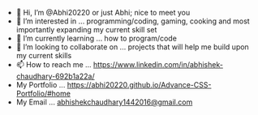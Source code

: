 - 👋 Hi, I’m @Abhi20220 or just Abhi; nice to meet you
- 👀 I’m interested in ... programming/coding, gaming, cooking and most importantly expanding my current skill set
- 🌱 I’m currently learning ... how to program/code
- 💞️ I’m looking to collaborate on ... projects that will help me build upon my current skills
- 📫 How to reach me ... https://www.linkedin.com/in/abhishek-chaudhary-692b1a22a/
- My Portfolio ... https://abhi20220.github.io/Advance-CSS-Portfolio/#home
- My Email  ... abhishekchaudhary1442016@gmail.com

<!---
Abhi20220/Abhi20220 is a ✨ special ✨ repository because its `README.md` (this file) appears on your GitHub profile.
You can click the Preview link to take a look at your changes.
--->
